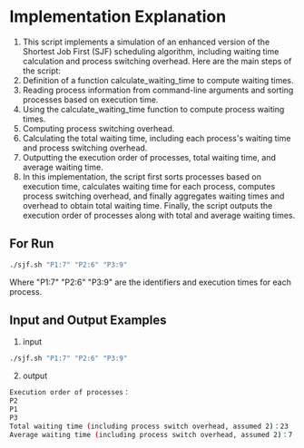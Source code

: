 # Implementation Explanation
1. This script implements a simulation of an enhanced version of the Shortest Job First (SJF) scheduling algorithm, including waiting time calculation and process switching overhead. Here are the main steps of the script:
2. Definition of a function calculate_waiting_time to compute waiting times.
3. Reading process information from command-line arguments and sorting processes based on execution time.
4. Using the calculate_waiting_time function to compute process waiting times.
5. Computing process switching overhead.
6. Calculating the total waiting time, including each process's waiting time and process switching overhead.
7. Outputting the execution order of processes, total waiting time, and average waiting time.
8. In this implementation, the script first sorts processes based on execution time, calculates waiting time for each process, computes process switching overhead, and finally aggregates waiting times and overhead to obtain total waiting time. Finally, the script outputs the execution order of processes along with total and average waiting times.

## For Run
```bash
./sjf.sh "P1:7" "P2:6" "P3:9"
```
Where "P1:7" "P2:6" "P3:9" are the identifiers and execution times for each process.

## Input and Output Examples

1. input
```bash
./sjf.sh "P1:7" "P2:6" "P3:9"
```

2. output
```bash
Execution order of processes：
P2
P1
P3
Total waiting time (including process switch overhead, assumed 2)：23
Average waiting time (including process switch overhead, assumed 2)：7

```
